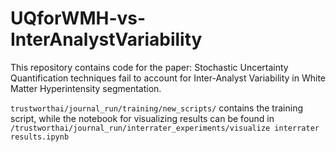 # UQforWMH-vs-InterAnalystVariability

This repository contains code for the paper: Stochastic Uncertainty Quantification techniques fail to account for Inter-Analyst Variability in White Matter Hyperintensity segmentation.

 `trustworthai/journal_run/training/new_scripts/` contains the training script, while the notebook for visualizing results can be found in   `/trustworthai/journal_run/interrater_experiments/visualize interrater results.ipynb`
